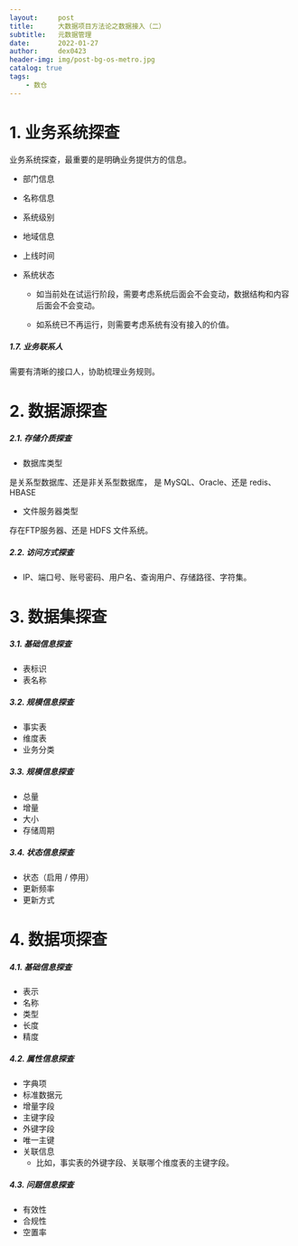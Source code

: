 ```yaml
---
layout:     post
title:      大数据项目方法论之数据接入（二）
subtitle:   元数据管理
date:       2022-01-27
author:     dex0423
header-img: img/post-bg-os-metro.jpg
catalog: true
tags:
    - 数仓
---
```


# 1. 业务系统探查

业务系统探查，最重要的是明确业务提供方的信息。

- 部门信息

- 名称信息

- 系统级别

- 地域信息

- 上线时间

- 系统状态

  - 如当前处在试运行阶段，需要考虑系统后面会不会变动，数据结构和内容后面会不会变动。

  - 如系统已不再运行，则需要考虑系统有没有接入的价值。

##### 1.7. 业务联系人

需要有清晰的接口人，协助梳理业务规则。

# 2. 数据源探查

##### 2.1. 存储介质探查

- 数据库类型

是关系型数据库、还是非关系型数据库， 是 MySQL、Oracle、还是 redis、HBASE

- 文件服务器类型

存在FTP服务器、还是 HDFS 文件系统。

##### 2.2. 访问方式探查

- IP、端口号、账号密码、用户名、查询用户、存储路径、字符集。


# 3. 数据集探查

##### 3.1. 基础信息探查

- 表标识
- 表名称

##### 3.2. 规模信息探查

- 事实表
- 维度表
- 业务分类

##### 3.3. 规模信息探查

- 总量
- 增量
- 大小
- 存储周期

##### 3.4. 状态信息探查

- 状态（启用 / 停用）
- 更新频率
- 更新方式

# 4. 数据项探查

##### 4.1. 基础信息探查

- 表示
- 名称
- 类型
- 长度
- 精度

##### 4.2. 属性信息探查

- 字典项
- 标准数据元
- 增量字段
- 主键字段
- 外键字段
- 唯一主键
- 关联信息 
  - 比如，事实表的外键字段、关联哪个维度表的主键字段。

##### 4.3. 问题信息探查

- 有效性
- 合规性
- 空置率
